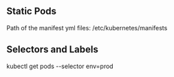 ## Static Pods

Path of the manifest yml files:
/etc/kubernetes/manifests

## Selectors and Labels

kubectl get pods --selector env=prod